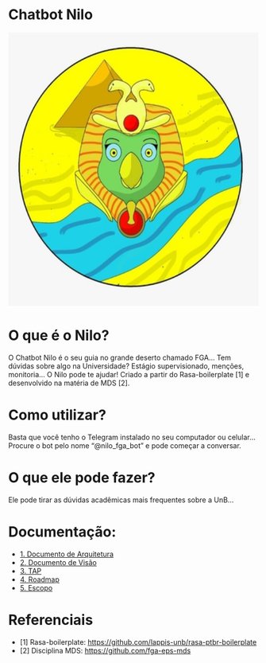 # Chatbot Nilo

<p align="center" >
	<img width="550" height="550" src="./docs/img/Nilo_logo_pequeno.jpg">
	<br/>
	</p>

# O que é o Nilo?

O Chatbot Nilo é o seu guia no grande deserto chamado FGA…
Tem dúvidas sobre algo na Universidade? Estágio supervisionado, menções, monitoria… O Nilo pode te ajudar!
Criado a partir do Rasa-boilerplate [1] e desenvolvido na matéria de MDS [2].

# Como utilizar?

Basta que você tenho o Telegram instalado no seu computador ou celular…
Procure o bot pelo nome “@nilo_fga_bot” e pode começar a conversar.

# O que ele pode fazer?

Ele pode tirar as dúvidas acadêmicas mais frequentes sobre a UnB…

# Documentação:
- [1. Documento de Arquitetura](
 https://github.com/fga-eps-mds/2019.2-Chatbot-Nilo/blob/develop/docs/DocumentoDeArquitetura.md) 
- [2. Documento de Visão](https://github.com/fga-eps-mds/2019.2-Chatbot-Nilo/blob/develop/docs/DocumentoDeVisao.md)
- [3. TAP](https://github.com/fga-eps-mds/2019.2-Chatbot-Nilo/blob/develop/docs/TAP.md)
- [4. Roadmap](https://github.com/fga-eps-mds/2019.2-Chatbot-Nilo/blob/develop/docs/Roadmap.md)
- [5. Escopo](https://github.com/fga-eps-mds/2019.2-Chatbot-Nilo/blob/develop/docs/Escopo.md)

# Referenciais
- [1] Rasa-boilerplate: <https://github.com/lappis-unb/rasa-ptbr-boilerplate>
- [2] Disciplina MDS: <https://github.com/fga-eps-mds>
